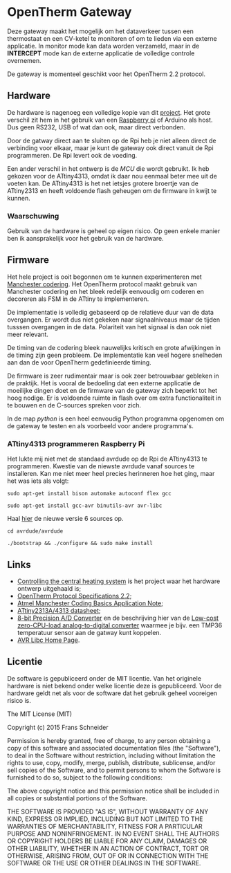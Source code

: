 # OpenTherm Gateway

Deze gateway maakt het mogelijk om het dataverkeer tussen een
thermostaat en een CV-ketel te monitoren of om te lieden via een
externe applicatie. In monitor mode kan data worden verzameld, maar in
de **INTERCEPT** mode kan de externe applicatie de volledige controle
overnemen.

De gateway is momenteel geschikt voor het OpenTherm 2.2 protocol.

## Hardware

De hardware is nagenoeg een volledige kopie van dit
[project](http://otgw.tclcode.com/index.html). Het grote verschil zit
hem in het gebruik van een [Raspberry pi](http://www.raspberrypi.org/)
of Arduino als host. Dus geen RS232, USB of wat dan ook, maar direct
verbonden.

Door de gatway direct aan te sluiten op de Rpi heb je niet alleen
direct de verbinding voor elkaar, maar je kunt de gateway ook direct
vanuit de Rpi programmeren. De Rpi levert ook de voeding.

Een ander verschil in het ontwerp is de *MCU* die wordt gebruikt. Ik
heb gekozen voor de ATtiny4313, omdat ik daar nou eenmaal beter mee
uit de voeten kan.  De ATtiny4313 is het net ietsjes grotere broertje
van de ATtiny2313 en heeft voldoende flash geheugen om de firmware in
kwijt te kunnen.

### Waarschuwing

Gebruik van de hardware is geheel op eigen risico. Op geen enkele
manier ben ik aansprakelijk voor het gebruik van de hardware.

## Firmware

Het hele project is ooit begonnen om te kunnen experimenteren met
[Manchester
codering](http://en.wikipedia.org/wiki/Manchester_code). Het OpenTherm
protocol maakt gebruik van Manchester codering en het bleek redelijk
eenvoudig om coderen en decoreren als FSM in de ATtiny te
implementeren.

De implementatie is volledig gebaseerd op de relatieve duur van de
data overgangen. Er wordt dus niet gekeken naar signaalniveaus maar de
tijden tusssen overgangen in de data. Polariteit van het signaal is
dan ook niet meer relevant.

De timing van de codering bleek nauwelijks kritisch en grote
afwijkingen in de timing zijn geen probleem. De implementatie kan veel
hogere snelheden aan dan de voor OpenTherm gedefinieerde timing.

De firmware is zeer rudimentair maar is ook zeer betrouwbaar gebleken
in de praktijk. Het is vooral de bedoeling dat een externe applicatie
de moeilijke dingen doet en de firmware van de gateway zich beperkt
tot het hoog nodige. Er is voldoende ruimte in flash over om extra
functionaliteit in te bouwen en de C-sources spreken voor zich.

In de map *python* is een heel eenvoudig Python programma opgenomen om
de gateway te testen en als voorbeeld voor andere programma's.

### ATtiny4313 programmeren Raspberry Pi

Het lukte mij niet met de standaad avrdude op de Rpi de ATtiny4313 te
programmeren. Kwestie van de niewste avrdude vanaf sources te
installeren. Kan me niet meer heel precies herinneren hoe het ging,
maar het was iets als volgt:

`sudo apt-get install bison automake autoconf flex gcc`

`sudo apt-get install gcc-avr binutils-avr avr-libc`

Haal [hier](http://download.savannah.gnu.org/releases/avrdude/) de
nieuwe versie 6 sources op.

`cd avrdude/avrdude`

`./bootstrap && ./configure && sudo make install`

## Links

- [Controlling the central heating system](http://otgw.tclcode.com/index.html) is het project waar het hardware ontwerp uitgehaald is;
- [OpenTherm Protocol Specifications 2.2](http://www.domoticaforum.eu/uploaded/Ard%20M/Opentherm%20Protocol%20v2-2.pdf);
- [Atmel Manchester Coding Basics Application Note](http://www.nesweb.ch/downloads/doc9164.pdf);
- [ATtiny2313A/4313 datasheet](http://www.atmel.com/images/doc8246.pdf);
- [8-bit Precision A/D Converter](http://www.atmel.com/Images/doc0953.pdf) en de beschrijving hier van de [Low-cost zero-CPU-load analog-to-digital converter](http://www.keesmoerman.nl/attiny_hw.html) waarmee je bijv. een TMP36 temperatuur sensor aan de gatway kunt koppelen.
- [AVR Libc Home Page](http://www.nongnu.org/avr-libc/).

## Licentie

De software is gepubliceerd onder de MIT licentie. Van het originele
hardware is niet bekend onder welke licentie deze is
gepubliceerd. Voor de hardware geldt net als voor de software dat het
gebruik geheel vooreigen risico is.

The MIT License (MIT)

Copyright (c) 2015 Frans Schneider

Permission is hereby granted, free of charge, to any person obtaining
a copy of this software and associated documentation files (the
"Software"), to deal in the Software without restriction, including
without limitation the rights to use, copy, modify, merge, publish,
distribute, sublicense, and/or sell copies of the Software, and to
permit persons to whom the Software is furnished to do so, subject to
the following conditions:

The above copyright notice and this permission notice shall be
included in all copies or substantial portions of the Software.

THE SOFTWARE IS PROVIDED "AS IS", WITHOUT WARRANTY OF ANY KIND,
EXPRESS OR IMPLIED, INCLUDING BUT NOT LIMITED TO THE WARRANTIES OF
MERCHANTABILITY, FITNESS FOR A PARTICULAR PURPOSE AND
NONINFRINGEMENT. IN NO EVENT SHALL THE AUTHORS OR COPYRIGHT HOLDERS BE
LIABLE FOR ANY CLAIM, DAMAGES OR OTHER LIABILITY, WHETHER IN AN ACTION
OF CONTRACT, TORT OR OTHERWISE, ARISING FROM, OUT OF OR IN CONNECTION
WITH THE SOFTWARE OR THE USE OR OTHER DEALINGS IN THE SOFTWARE.

